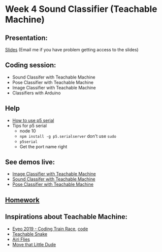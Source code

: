 # Week 4 Sound Classifier (Teachable Machine)

## Presentation: 
[Slides](https://docs.google.com/presentation/d/1ZjSUKs_Z9OwduN1iWX_HJ17hBHySmmIGBM5TKH0fKl0/edit?usp=sharing) (Email me if you have problem getting access to the slides)

## Coding session:
  * Sound Classifer with Teachable Machine
  * Pose Classifier with Teachable Machine
  * Image Classifier with Teachable Machine
  * Classifiers with Arduino

## Help
  * [How to use p5 serial](https://itp.nyu.edu/physcomp/labs/labs-serial-communication/lab-serial-input-to-the-p5-js-ide/)
  * Tips for p5 serial
    * node 10
    * `npm install -g p5.serialserver` don't use `sudo`
    * `p5serial`
    * Get the port name right
 
## See demos live:
  * [Image Classifier with Teachable Machine](https://yining1023.github.io/machine-learning-for-the-web/week4-soundClassifier/teachableMachineImage/)
  * [Sound Classifer with Teachable Machine](https://yining1023.github.io/machine-learning-for-the-web/week4-soundClassifier/teachableMachineSound/)
  * [Pose Classifier with Teachable Machine](https://yining1023.github.io/machine-learning-for-the-web/week4-soundClassifier/teachableMachinePoses/)

## [Homework](https://github.com/yining1023/machine-learning-for-the-web/wiki/Week-4-2019-Fall)

## Inspirations about Teachable Machine:
  * [Eyeo 2019 - Coding Train Race](https://vimeo.com/354276216), [code](https://github.com/CodingTrain/Eyeo-Festival-2019)
  * [Teachable Snake](https://experiments.withgoogle.com/teachable-snake)
  * [Airi Flies](https://www.yonaymoris.me/projects/airiflies)
  * [Move that Little Dude](https://dylandawkinsblog.wordpress.com/2019/05/08/machine-learning-for-web-final/)
